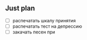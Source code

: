 ## Just plan
- [ ] распечатать шкалу принятия
- [ ] распечатать тест на депрессию
- [ ] закачать песен при
